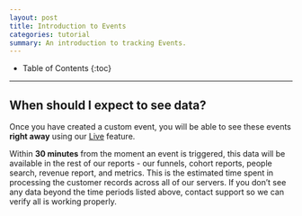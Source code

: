 ```yaml
---
layout: post
title: Introduction to Events
categories: tutorial
summary: An introduction to tracking Events.
---
```

* Table of Contents
{:toc}
* * *

<div id="wistia_455948e2be" class="wistia_embed wistia-embed" data-video-width="640" data-video-height="400">
</div>

## When should I expect to see data?

Once you have created a custom event, you will be able to see these events **right away** using our [Live][live] feature.

Within **30 minutes** from the moment an event is triggered, this data will be available in the rest of our reports - our funnels, cohort reports, people search, revenue report, and metrics. This is the estimated time spent in processing the customer records across all of our servers. If you don’t see any data beyond the time periods listed above, contact support so we can verify all is working properly.

[live]: /tools/live
